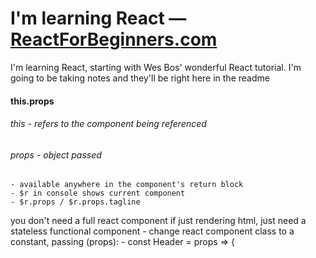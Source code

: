 # I'm learning React — [ReactForBeginners.com](https://ReactForBeginners.com)

I'm learning React, starting with Wes Bos' wonderful React tutorial. I'm going to be taking notes and they'll be right here in the readme

#### this.props
###### this - refers to the component being referenced
###### props - object passed 
    - available anywhere in the component's return block
    - $r in console shows current component
    - $r.props / $r.props.tagline

you don't need a full react component if just rendering html, just need a stateless functional component
    - change react component class to a constant, passing (props):
        - const Header = props => {

